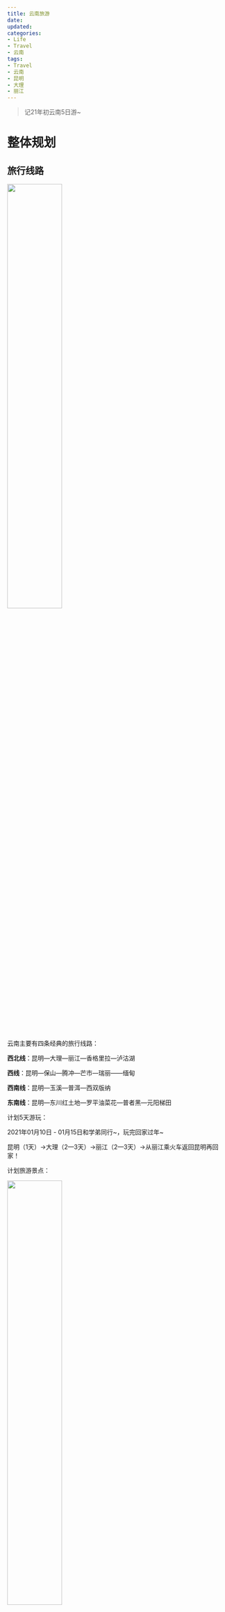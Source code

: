 ```yaml
---
title: 云南旅游
date: 
updated: 
categories:
- Life
- Travel
- 云南
tags:
- Travel
- 云南
- 昆明
- 大理
- 丽江
---
```


>记21年初云南5日游~
<!--less-->

# 整体规划

## 旅行线路

<img src="1.png" width="50%">

云南主要有四条经典的旅行线路：

**西北线**：昆明—大理—丽江—香格里拉—泸沽湖

**西线**：昆明—保山—腾冲—芒市—瑞丽——缅甸

**西南线**：昆明—玉溪—普洱—西双版纳

**东南线**：昆明—东川红土地—罗平油菜花—普者黑—元阳梯田



计划5天游玩：

2021年01月10日 - 01月15日和学弟同行~，玩完回家过年~

昆明（1天）→大理（2—3天）→丽江（2—3天）→从丽江乘火车返回昆明再回家！

计划旅游景点：

<img src="0.png" width="50%">

## 交通

由于旅行的景点有点多，介绍下各地之间的交通方式，可是纠结了好久：

**武汉-昆明**     

由于武汉直接到昆明航班多而且便宜，所以用昆明做中转，老中转了 :)

由于选的时间有点紧，400+的票

这里吐槽下瑞鹏航空，emmmmm，没有托运行李额，所谓的可以放得下的小寸旅行箱并不满足他们的要求。要放到一个所谓的铁框中，如果可以放得进去就算，但是感觉并不合规格，额外收了很贵的行李托运，15￥/公斤，心疼呜呜呜。

而且作为一个小航空公司，体验一般，所以建议可以选其他得。下次短期行程不如就考虑书包 :(

**昆明**

昆明地铁较发达，有点历史味道，比较适合作为昆明市内旅游的交通方式~

**昆明-大理**        

高铁：

动车开通之后，两地之间只需要两个小时左右即可到达，从早上七点到晚上九点多班次很密集，二等座票价145元。

P.S. 车票真的多，前一天晚上非常纠结时间，但是后来是到车站门口直接买的 :)

貌似也有6h的大巴，80-140元~     

P.S. 到站后，直接有大巴送到古城，4-5人一车，每人5￥，应该无坑可食用

**大理**

没有在城区玩，时间紧加上天气不好（老板：你们来的这天是这几个月唯一一天没太阳 哀怨~）游玩采用租用电动车，去丽江

**大理-丽江**   

高铁：

有两班，`10:08-12:47`和`16:48-19:01`，耗时两个多小时，49￥

貌似也有大巴~

车票也很多，不用急着买，我们后来是直接乘坐老板推荐的拼车4-5人直接从客栈这送到丽江任何一个地点~ 100￥/每人，感觉还是比较划算，不用急着赶到火车站然后再搭车去客栈，而且上车时间好商量，非常适合纠结乘那趟高铁的博主

**丽江-昆明**

有硬卧也有高铁。

硬卧：

车次都集中在晚上八点之后，比如`21:30-06:23`，夕发朝至，耗时八九个小时，睡一晚就过去了，145￥。充电麻烦，硬卧位置比较小，3床的头顶睡得头疼，不过我们搭的正在尝试酒吧车间~ 

高铁：

比如`19:05-22:18`，耗时三个小时，230￥

大巴again：

昆明西部客运站或者长途汽车客运站都可以乘坐，价格140-200元不等，耗时10个小时左右。  

云南三地的交通（不计机票，差不多人均400￥

## 物品

出发前的物品当然要好好准备~

**衣服**

试天数而定，建议多带几套，厚薄都要考虑，温差比较大，短袖配厚外套啥的~

**鞋子**

建议多带一双，防止下雨湿了。建议方便运动的，毕竟时不时要走很久，甚至爬山之类的

**墨镜**

~~当然是为了装*~~

云南紫外线真的强烈，墨镜能很好的照顾眼睛，就可以到处浪了（不是

**护肤品**

**防晒**带带带！紫外线很强烈，虽然没怎么涂，所以就算是冬季也黑了超级多。

**唇膏**带带带！风大雨大，嘴唇容易干燥脱皮

**雨伞**

雨伞、雨衣、雨鞋啥的，虽然我们去的时候不是雨季，但是架不住我们倒霉，几个月都没有的下雨碰上了，冷到昏厥，甚至下起了冰雹 :(

**口罩**

疫情期间，不要松懈！这边管的比较严，也没什么事件，因为是以旅游发展的，出了一次就gg了

**其他**

相机、证件（学生证有优惠、充电宝啥的

除了必备这些，建议就轻装出行，游玩嘛，方便才能耍~



## 伴手礼

偷懒，没带，但是列下可能可以带的~

**鲜花**

云南就是鲜花多，昆明这有个很出名的花市~ 便宜实惠~

**鲜花饼**

既然鲜花多，有强大种族天赋的中国人当然不会放过这么好的食材了 :)

大理、丽江多的是，味道有很多，丽江这边多点，貌似也便宜点。当然买的多优惠多，但主要是买了就吃了，热的好吃点~ 有很多味道，原味玫瑰、抹茶、紫薯、茉莉、榴莲，可以各自都试试~ 可以直接包邮寄到~

**茶**

貌似茶也挺出名，丽江的红茶、白茶啥的，味道不错~

**其他**

还有很多其他的了，可以自己逛的时候瞅瞅，比如古法黑糖（怎么还是吃的，银器啥的。银器这种贵重品，建议逛之前问问客栈老板，可以排雷~



接下来叨下攻略，包括景点和吃的，前面的介绍部分来自网络，个人日记在后文~

# 昆明

## 景点

- 翠湖公园

- 云南大学

- 斗南花市

- 滇池

- 石林

- 金马碧鸡坊

- 昆明老街、南屏街

  

**翠湖公园**

夏天赏荷冬天观鸥，昆明的中心公园，周围人文气息浓厚~

建议游览时间：1小时

门票：无



**云南大学**

开放时间：全天

建议游览时间：1-3小时

门票：无



**斗南花市**

种类繁多，鲜花称斤卖，而且是白菜价，无论是去体验花商的交易还是买给自己一束花，都一定不能错过。

晚上20:45开始批发交易，21：00点到24：00点最为热闹，白天卖花的会比较少，且不是那么新鲜，建议晚上来。



**滇池**

滇池是云南省最大的淡水湖，距离市区大概半个小时的距离，相比于翠湖公园，这里更加的大气。海鸥圣地！

建议游览时间：1-3小时

门票：无



**石林**

大自然的鬼斧神工~ 大一学了太多地理，要PTSD了，离市区较远

开放时间：08:00-18:00

建议游览时间：1天

门票：收费



**金马碧鸡坊**

昆明标志性的建筑和特色商业街，牌坊对面是昆明步行街

适合觅食和晚上逛逛

## 吃

桥香园：好吃的过桥米线，食材新鲜，种类多

烧豆腐

鸡枞凉米线

宜良烤鸭（很便宜！）

云南大学后面园西路的烧豆腐、烤猪蹄

## 住

市区为主，我们住在火车站旁的清枫徐来酒店，差强人意，有免费早餐，交通方便，房间不大，空调效果一般（貌似是小米的锅

携程订的，158￥大床房

## 游玩记录

- [ ] 翠湖公园 

- [x] 金马碧鸡坊

- [x] 滇池

<img src="4.png" width="50%">

### 0110 - 滇池

难受，啊啊啊啊啊

飞行延误1小时，多花了90￥行李费，其实可能不用的，难受

飞机好难顶，体验不佳，一出来昆明就是雾霾，滇池日落计划取消，唉。

公交好久，好累，酒店还行，饿死了。酒店提供早餐!可以第二天晚点再去~

于是去吃鲜花米线，好吃又好看！可惜一开始想吃的那家还没开始。

<img src="7.jpg" width="50%">

<img src="2.png" width="50%">

然后去滇池，又坐了好久车，雾霾后来又散了，海鸥好看!就是好冷。

 <img src="24.jpg" width="50%">

<img src="35.jpg" width="50%">

 <img src="23.jpg" width="50%">

晚上去吃野菌菇，好吃!

<img src="3.jpg" width="50%">

服务员小姐姐：因为野生菌没熟吃了会引起不适，所以熟之前不上筷子

 

又反复饿。

 

总体验：公交坐了好久，飞机体验不佳，有点冷，但是玩的吃的还行。可惜翠湖公园没去。明天大理继续！



### 0111

昆明清枫徐来酒店早餐还可以，楼上阿姨人好，风景也可以，就是风好大，悠闲醒来慢慢去，路过看到了冰溜子。酒店离火车站近，到了才买票也可以，班次多，甚至过了安检再买。车上人不多，睡觉.jpg

<img src="8.jpg" width="50%">

<img src="9.jpg" width="50%">

<img src="10.jpg" width="50%">

# 大理

## 景点

- 大理古城

- 洱海

- 苍山

  

**大理古城**

古城内除了五华楼是经典的地标外，其他的地方没有绝对的地标，但却很值得逛，可以在古城里闲逛，特色小店、小酒馆以及小吃店。

人民路是古城的主街，也是最繁华的一条街。

建议游览时间：半天

门票：无



**苍山**

“风花雪月”四景之一。遇上下雪有独特的味道，天龙八部打卡处。有三条索道（不互通）~

建议游览时间：2-3小时

门票：收费（索道另算



**洱海**

来大理不就是为了洱海嘛~ 拍照的绝美地点~ 也可以喂海鸥~

环洱海适合拍照的地点盘点：

1.喜洲古镇 2.海舌公园 3.白色巴士 4.废弃渔船倒置船 5.海西水站 6.花海 7.网红白桌子玻璃球 8.海边礁石 9.情人崖 10.小普陀

建议游览时间：0.5-1.5天

门票：无

洱海的游玩攻略有很多，大致介绍下

分水路两条。

**水路**：

可以坐船环洱海，途径可以问客栈老板或者自己找团，我们当初刚下到客运站，有旅游团队貌似推的旅游安排就挺好，貌似因为政府补助还挺便宜，但是由于有些景区不想去加上不打算水路洱海所以没去，不确定是否合适~

**陆路**：

这个可选就多了。

旅行社大巴，就是来个一日游啦，自由性一般

自由大巴游，每到一个景点会停下来，想游这个地方的游客就下车，然后打电话给客服告知想坐几点的车离开前往下一个点，没具体了解

包车，有直接租车，也有带个司机，也有两个三个团队拼的。美团上一堆，价格啥的都比较公开，也可以问客栈老板~

电动车（选择），租个车车一路环海，走走停停最自由了！大部分下的单纯游玩的较优选择，不会可以学学上手嘛（虽然我们遇到了罕见情况，冰雹:(。美团上有相关租聘，但是质量参差不齐，建议问客栈老板，会有优惠，而且不用押金，身份证啥的。电动车主要分两种，一种是短途，一种是可以长途环海的。按天计算，性价比比较高~ 我们环海的车50￥一天~

徒步，有勇气，加油吧骚年（不是。洱海周围有绿道，适合散步，骑车，还有电车~

再P.S. 根据经验，洱海西边看日出，东边看日落~

## 吃

米糕

大救驾（喜洲古镇的比较正宗）

腊排骨（没啥特别的味道）

黑山羊火锅（黑山羊烤串更好吃一些）

大理砂锅鱼（下关的很有名）

大理乳扇

大理双廊烤海鲜

大理烤猪皮

方舟胖子厨房：好评如潮的一家店

## 住

住在大理古城旁的汝说民宿，老板很可爱人好，还有可爱的狗勾！！！只有几个月，超级黏人~ 客栈偏ins风格，会有很多好看的小姐姐在院子拍照。房间较大，比较安静~ 推荐~

爱彼迎订的，忘拍照片了，可以直接去看，与图片一致。

160￥大床房一晚

P.S. 如果玩的时间久点，可以环海，在洱海周围订民宿，靠海近，玩到就可以就地休息~

## 游玩

### 0111 - 洱海、大理古城

- [ ] ~~酒吧~~

- [ ] ~~双廊古镇~~

- [ ] 云南大学

- [x] 洱海（看天气，可以第一天去）

- [x] 三塔寺（路过）

- [x] 五华楼

- [x] 大理古城
- [x] 人民路（古城内



<img src="5.png" width="50%">

大理火车站出战即有直达大理古城的车，5元一位。3元做8路公交车也可以，大约40分钟就到了，如果是公交可能要一个多小时。大理路中感觉有点像某些台湾小镇，就安静不繁华。

到了那，有啥政府补贴的旅游行程，2百元一人，下午出发，两天到第二天下午，其实刚好符合我们的行程。下午苍山索道-晚上大理-早上洱海游艇，挺划算的样子。但是索道和游艇原本就没打算，加上晚餐中餐都是承包，感觉不自由，就拒绝了。走路去客栈那，其实可以做黄车，挺方便。路中很宁静，很适合生活，安逸，很多可爱的狗狗。

到了汝说客栈，和图片一致，到的时候老板在搞卫生，还有两个小姐姐，还有只可爱的狗狗叫充电宝，超级黏人~除了喜欢咬东西，也不叫。房间合适，比起昆明那个厕所没门没帘子的好。客栈院子很好看，很多多肉，感觉云南这植物都很好看，大家都很享受生活。

<img src="19.jpg" width="50%">

收拾好东西后，下楼问老板是否有电动车租借（昨天晚上纠结了很久是跟团还是电动车还是走路），老板推荐了旁边的店，没有押金，不用身份证，80一辆全程车（200km），老板娘人也很好，专门打气，教了下用法，很久没开的我也很容易上手。原本打算两人一辆，但是开了一段感觉比较虚。于是回来借了两辆。先是绕绕绕，绕到洱海，挺漂亮，有很多人骑单车，散步，遛狗，拍照，还有游览车~就是电动车开不进去。于是选择继续公路去喜洲吃饭。

 

<img src="25.jpg" width="50%">

 

当天阴天，虽然有小部分会有阳光洒进来。老板也说，几个月来唯一一天没有阳光，这都被我们遇见了，昆明也是下雪:( 飙车了20km，有点冷，彻底没阳光了，到了喜洲。速度平均36km/h，差不多3点半吧，喜洲内部步行街，先把车停了。有那种游览车，不打算乘，会在几个景点停下来，等我们。即使对面从20到10元两人，我们还是拒绝了，毕竟主要找吃的以及想要有时间去双廊看日落（说不定天气就好了呢）

P.S. 大理古城的洱海能看日出，看日落要跑到双廊那一块。

<img src="13.jpg" width="50%">

转呀转呀，有点意思，但是由于淡季，很多店没开，或者因为疫情冲击？风景还行，遇到了挺多小吃，买了两个粑粑，一个10元，玫瑰糖和肉味，分量很厚实，吃的差不多了，就在一个很多人会拍照的十字路口。接下来找主食，美团上看的，选的伴圆楼2人餐（豪华版138，也有78的），去的时候没人，然后气蒸鸡没了，就换成鱼汤了，里面环境很好，貌似是一家族人营业，历史悠久~上的菜很多！我们吃了好久吃了2/3，还没吃完，拒绝浪费的我也放弃了。对了，鱼是养到旁边的渠道，有趣。

<img src="11.jpg" width="50%">

<img src="26.jpg" width="50%">

吃的时候他们家的小孩小学放学了，这种家族氛围有意思。吃完跑路，天气冷了，算了下，去双廊可能来不及，而且回去会很晚，那就不去了，穿上衣服，然后回客栈！20km，风很大，骑到一半下冰雹了，打到脸上贼疼，感觉手都要冻伤了，好不容易回来，原定直接去大理古城，后来还是回客栈，客栈就在洱海门这边，先回来休息一小时，活过来之后再去大理古城，空调给力多了。

<img src="14.jpg" width="50%">

晚上的大理古城灯光多起来了，热闹。问了下，有很多小吃。一路走，先到五华楼，大理古城的标志建筑，可以上去，但是没有什么其他特别的地方。类似的还有元帅府，不过不能进去，军事管理~路过的很多家店，主要是小吃，乳扇，饵块，烤榴莲，还有白银，眼镜店（好多），可以抽的茶，白族石板烧肉，blablablabla，还有几个学校在里面，神奇。酒吧很多，路过就可以听到看到里面，挺有意思，虽然没有选一个去。还有羊驼！下午骑车路过乡镇也看到羊驼!洋人街开张的店好少，很多关了，然后竟然更冷点。还有很多有趣的，比如挂着各式各样的灯笼，挂了心愿的龙和树。唱着奇怪主题曲的蜜雪冰城，还有长沙臭豆腐。这里叨下吃的：鲜花饼味道还行，不过好多是针对是邮寄的，个人感觉热的更好吃，加上懒就没买了。豆腐竟然至少只有微辣，让老板娘换成甜酱，还行。烤乳扇和炸乳扇不一样，不过味道都是浓浓的奶味，我们喜洲吃的甜汤也有乳扇。烤榴莲，贵，味道还行，无特点。接着返行，稍微可惜就是没去一个bar。返航发现酒吧人都多起来了。中途间歇下冰雹，头上都是

<img src="15.jpg" width="50%">

回来了老板不泡茶了，和充电宝玩了好一会，好黏人~聊了下天。老板是今年3月份来江苏的，还建议就是在外面拼搏，攒点钱再来这，这里太安逸，大家都是大中午醒来，晚上喝酒。这里工作工资低，年轻还是要拼搏下。老板30岁了。之前养的一只狗太大了，现在的充电宝才两个月。不叫，有人就找人玩，没人才叫。还说，一般做客栈的都是外来人，本地人不想被打扰生活。老板每天都会晚上去酒吧嚯酒，认识了很多朋友，包括做客栈的，比如养了两只大秋田的。聊着挺快乐。然后建议就是很多旅程安排是到了客栈问老板，因为老板一般有提成，实惠点而且放心。然后可以选择5座包车去丽江，客栈接然后到丽江任何地方，比起去大理站然后火车然后再到丽江古城方便点，100元一位，还可以接受。还提了下，因为丽江古城和城市连在一起，所以商业化一些。丽江适合玩，大理适合工作。还有啥疫情啥的，有些收获。看看明天能不能去苍山，下雪的苍山才有意思。

<img src="27.jpg" width="50%">

客栈电视机不会用，惆怅，喝了板蓝根预防感冒，貌似云南客栈的热水都不够热，可能这种冷天比较少吧。然后当咸鱼！今天主要遗憾就是双廊没去成看日落，天气一般，吃的没吃到喜洲冰棍和鸡丝米粉（因为太饱了），没去酒吧，其他都很好!

 

其他：

下次吃饭一定注意量！




### 0112 - 苍山

今天上午慢慢起来，然后吃了个早餐，一般。然后又不打算去苍山

 

时间线：

- 慢悠悠醒来
- 吃早餐（客栈旁边的土鸡饵丝，一般般，不推荐）
- （由于天气，阴天，下雪）放弃苍山
- 白天闲逛大理古城（没怎么开门，很快逛完了）
- 去苍山（出租车，选择左边那条，感通寺庙）
- （2点多）回客栈，和老板商量好去丽江车，和狗狗玩等待
- 大理-丽江（6：30）
- 丽江客栈（柯基）
- 古城遛弯（10：45）

 

景点叨叨：

大理古城

- 早上的（都到十一点了喂），还是人少，开的店也少，一般般
- 比起丽江古城小了很多，游玩性较弱

苍山

- 多亏了学弟坚持去，结果还不错
- 下雪的苍山挺好看，虽然雾多，但是别样的景色
- 有三条索道，中间的最长，到山顶，￥200+，三条互相不通
- 左边感通寺，短，P.S. 到现场买索道比美团便宜，美团105+，现场80+，学生证门票打五折，不过门票￥17也还好，索道不打折
- 数十分钟到顶（山腰），因为下雪，景观有所不同，没有看到原本应该能看到的洱海，雪景的苍山，都是雾的索道
- <img src="17.jpg" width="50%">
- 上山后可以去玲珑棋盘，大峡谷看，都挺不错
- <img src="18.jpg" width="50%">
- 还可以横穿中间的山道，不过问了工作人员，就算横穿也无法走到中间索道那。权当散步，没啥特别景色，感受雪打到衣服上，地上的声音也不错
- <img src="28.jpg" width="50%">

大理客栈（汝说）

- 狗勾两个月，下午下雪冷，就也不粘人，午睡，但是睡醒就很黏人了！还喜欢咬东西。
- <img src="36.jpg" width="50%">



# 丽江

## 景点

- 丽江古城
- 玉龙雪山
- 泸沽湖



**丽江古城**

比起大理商业化重，但是感觉也更繁华好玩！

古城：丽江之眼，大风车，四方街，酒吧街

酒吧~ 清吧蹦迪的都有，自己选择，小心消费~

建议游览时间：2-3小时

门票：无（疫情期间扫码

之前有说晚上不收古城维护费，但是我们半天去也不用，可能是疫情期间人少吧（虽然人也不少



**玉龙雪山**

白族神山，壮观！第一次来必来！

建议游览时间：半天

门票：收费（学生医护等折扣（索道另算



**泸沽湖**

风格独特，贯穿四川云南，直接出省~

建议游览时间：半天

门票：收费（学生医护等折扣

## 吃

纳西烤肉、瓦片烤肉

阿妈意：纳西特色美食，能吃到正宗的爆吹肝、荞面粑粑等等~荞面外焦里嫩的，很好吃

滇西王子：肉类菜品丰富，腊排骨很好吃!还有很多的傣族风味美食

直接问客栈老板，推荐得都不错~

##  住

丽江古城旁的枫桥夜泊，走一会就到古城了，风格和古城一致，因为在古城外，安静~(古城内也有很多客栈) 有柯基（体型是周围柯基的4倍）~ 可以找老板喝茶撸狗~

爱彼迎订的，忘拍照片了，可以直接去看，与图片一致。

382￥大床房三晚（爱彼迎折扣

P.S. 其实可以考虑在泸沽湖住一晚看日出~ 由于我们不好退房就选择1日游

## 游玩

<img src="6.png" width="50%">



### 0112  - 丽江古城

丽江客栈（枫桥夜泊）

- 古镇旁边，好找，方便
- 可爱柯基大屁股
- <img src="21.jpg" width="50%">
- 房间挺大，空调小米依旧不给力，热水终于给力，但是烫，电视机快乐，10w个冷笑话！

丽江古城

- 门口预约，9+方便进出，需要出示健康码，刷身份证进出
- 比大理古城繁华多了！主街每个店都开着，吆喝着的小姐姐，打鼓的，遛狗的，很热闹
- 阿妈意吃饭，腊排骨还行，二楼窗户旁有点冷，豆腐煲下饭
- <img src="22.jpg" width="50%">
- 很大，随意走都有不同的风景，各式各样的多肉和各种花，还有清澈的小溪和鱼儿
- 冬樱和梅花开得很好看
- 连公共厕所都很高级，很像酒店
- 四方街酒吧街很热闹，清吧蹦迪都有
- 大风车上都有冰溜子了



Tips:

- 大理-丽江是￥100每个人，到丽江任何地方以及大理接送，还是比较方便的

- 和丽江老板确定了第二天玉龙雪山行程，￥320每人

  

### 0113 - 玉龙雪山

时间线：

- 7点跟团（6人）玉龙雪山
- 被坑氧气瓶（￥60*2）生气+起床气
- 玉龙雪山祈福
- 白水+蓝月湖等五湖
- 玉龙雪山冰川索道
- 客栈休息，洗澡发呆
- 讲价确定一日泸沽湖
- 丽江古城吃饭，散步

 分开叨：

跟团：

- 早起烦，7：00天还没亮就上车 :(
- 坑啊，氧气瓶，听着就是坑，烦死了
- 祈福就打死不买了
- 中午吃的还行
- 一大早司机和大家脾气都不好

祈福：

- 玉龙雪山祈福一次就够了
- 手势男左女右，2-3次（犯太岁/本命年）
- 五色祈福（蓝白红绿黄）
- <img src="29.jpg" width="50%">

蓝月湖：

- 游览车50￥
- 好看！好几个湖，下雪了风景挺好
- 白水忘记三次洗手了
- <img src="30.jpg" width="50%">

冰川索道：

- <img src="31.jpg" width="50%">
- 除了被坑氧气瓶都可以
- 唯一一个没高反的！
- 有个女孩子高反严重，好阔怜
- 运气好，前几天还封着，雪大就封，但是我们在刚下雪过几天，雪还有一部分，仍然开放
- 太阳晒，唇膏和遮阳
- 大下午拍的照片一般，上午太阳刚出来山脚下看很好看
- 索道上就需要吸氧，不要有反应了再吸
- 走几步吸一下，一次几秒，深呼吸，鼻子吸，嘴巴吐
- 1-2瓶就够了，我1瓶解决
- 最高楼梯4680，人多拍照

丽江古城：

- 木府6点就关了
- 夕阳的古城也很美
- 吃了二哥米粉，还阔以，青梅酒度数高，22
- 枣糕排队好久，但是味道还行~

Tips:

- 避免高原反应!
- 学生证玉龙雪山门票减半140->70，旅行团会退
- 建议戴上墨镜和手套



### 0114 - 泸沽湖

Tips：

泸沽湖报团：

一日游和二日游相比就是晚上住客栈、篝火晚会（疫情期间都没有）、和第二天日出，价格相差不多

旅店报价（200+50/280+50），由于我们不好退房就选择一日游

美团差不多（218/298）+50是可能票费用，不知道美团包不包含，1月份之后再次收费的，旅店的就更放心啰

要好早起，6：25上车 :(

 

时间线：

- 6：25出发
- 10：00+到达泸沽湖
- 绕泸沽湖
- 过四川，划船海鸥
- 午饭，走婚桥
- 回，18：00到
- 休息，晚饭，烤肉
- 酒吧 沐光所致
- 23：00 回客栈

 

景点叨：

泸沽湖：

- 早起贪黑，6:25-18:00
- 好远啊，200km，3h+
- 一开始进去的观景台风景一般，失望，还以为这就结束了
- 师傅说最近是天气最好的时候，lucky~
- 泸沽湖横穿四川云南，成功跨省，耶!
- 周边停下，水很清澈，也有家庭出来玩，海鸥和鸭子~
- 同行的两个妹子是也是湖北的大学的，一个成都一个重庆，请我们吃了耗牛肉~
- 跨过四川欢迎你雕像，游船，很好看，喂海鸥，大家兴致都很高
- <img src="33.jpg" width="50%">
- 周围景色也很好，白头绿毛鸭，马啥的
- <img src="34.jpg" width="50%">
- 吃饭还行，总感觉这里的肉比较珍贵？不是腊排骨就是腊鱼。吃饭的地方很农村，太阳很大，介绍特产的小哥挺可爱的
- 然后走婚桥，又长又荒，最后到了草湖，英文介绍翻译错了emmmm，景色还行，准备返航！
- 途中看到了金沙江，风很舒服，很好看

丽江古城：

- 烤肉，还是这里肉好贵啊，一直没吃过瘾
- 民宿老板给我们推荐了沐光所致，免费提供了一打（虽然那边只给了半打）啤酒，我喝的挺开心，学弟第一次见，习惯了hhhhh，快乐就行
- 虽然写着清吧，也挺嗨
- 买了肯德基宵夜，回去看了月光宝盒
- 好晚了，和学弟聊天，不过我最近情绪很迷，所以感觉并没有讲好什么
- 好晚睡啊



### 0115

今天其实是多出来的一天，规划多了一天，所以自由行动！

时间线：

- 11：30起床，退房
- 滇西王子吃午饭，还行，不错，肉贵，活脱的服务员小姐姐
- 大太阳下瞎逛，大风车那发现可以看到玉龙雪山
- 猫的天空之城书店
- 南佑巷，找酒吧，已消失
- 木府，好玩
- 三联书店发呆
- 烤肉晚餐
- -丽江站（可爱的滴滴司机，嘻嘻）

 

景点叨：

大中午的丽江古城好热啊

猫的天空之城：

- 猫猫，主要是明信片，人少

gbar：

- 可能有的：莲吧，91号吧，泊客

木府：

- <img src="37.jpg" width="50%">
- 40-20，学生证半价
- 一开始以为只是个小楼，没想到还挺好的
- “来丽江不去木府就像去北京不来故宫”
- 有免费讲解，历史讲的很好，里面植被和建筑物风格都很好看，值得，整个云南都植被很美好
- 有免费喝茶地方，红茶和雪茶
- 有风俗：
- 不要随便拍女性照片，特别是背后的羊毛啥的
- 不能叫纳西女性小姐
- 一般木和和这两个姓是纳西族，木是王族，和是百姓
- 纳西族女性干活，男性文学读书
- 丽江古城的水都是玉龙雪山的，可以根据古城河流方向和地砖分辨方向

三联书店：

- 就我们，茶还行，很安静~沙发舒服

滴滴司机好可爱啊，说了很多，最近丽江管的很严，客栈要gg了

 

Tips:

大理-昆明：

- ￥145，21：30-6：30，人不多，但是好多都是11车间
- 不好采分到了3铺的中铺，气，还有人吵架，难顶
- 不过还有酒吧车间，11点之后还有表演
- 充电比较麻烦，要在走道充

旅程快结束了啦



# 总结

## 综合

- 云南3个城市5天就够了

- 云南特色是鲜花、狗勾和安逸

- 云南运气不好碰上了刚好降温几天，有失有得

- 平时太阳还是比较大的，注意防晒，嘴唇容易干燥

- 都好晚睡，第二天好早起，除了最后多出来的一天，注意休息

- 吃饭注意量，这里的分量都好足，以及这里肉感觉比较贵

- 跟团游这种可以和客栈老板商量，一般会便宜点可以有保证

- 花费6天，3k，主要是行程和旅游跟团费之类，吃的也挺多，客栈反而是最低的

- 没带什么伴手礼

- 旅游纠结症爆发，怎么顺利进行旅游要靠自己的决断

- 不要太纠结具体行程啦，随着经验增加，要快速做好决定然后再enjoy travel

- 刚放假，没调整好情绪，没有思考人生，简单说，就是玩疯了，没有维持住之前学长高冷形象，狗头.jgp

  

## 分开叨

**昆明：**

- 交通中枢，玩的点并不多
- 花市出名，便宜，可惜没去
- 滇池和翠湖公园看海鸥

 

**大理：**

- 可以问客栈老板选择团/包车/电动车，一般提前一天下午就可以了，不用太担心
- 天气不好，天气好可以洱海电动车，下冰雹了，准备好相关用品
- 大理古城可以看日落，双廊那看日出
- 大理古城比起丽江古城小很多，很多店没开，一般
- 苍山三条索道，不相通，美团预定要提前两小时，但是现场貌似更便宜，神奇
- 索通寺：苍山大峡谷，玲珑棋盘…

 

**丽江：**

- 丽江古城商业化重，大很多，容易绕晕，更繁华好玩
- "丽江适合玩，大理适合生活"-by 大理民宿老板
- 古城：丽江之眼，大风车，四方街，酒吧街
- 酒吧分清吧和蹦迪的，自己选择，别被骗
- 玉龙雪山跟团，别被骗了氧气瓶，我一瓶大的就可以登顶了，不过氧气瓶之间还是有差别的
- 跟团游可以注意优惠，比如军官证，学生证，可以退钱
- 高原反应无，但是准备很重要
- 玉龙雪山：白水 蓝月胡…+冰川索道4680
- 泸沽湖跟团，200km很远，自驾可能更好玩，但是跟团不差
- 泸沽湖：观景台+绕湖+游船+走婚桥草湖（一般
- 丽江-昆明晚上火车过夜